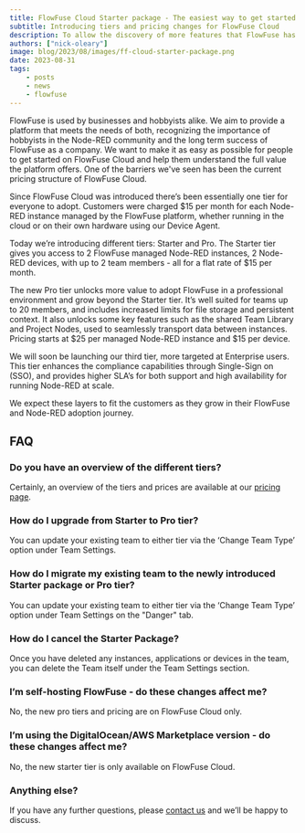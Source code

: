 ```yaml
---
title: FlowFuse Cloud Starter package - The easiest way to get started with Node-RED
subtitle: Introducing tiers and pricing changes for FlowFuse Cloud
description: To allow the discovery of more features that FlowFuse has to offer FlowFuse is introducing a Starter package
authors: ["nick-oleary"]
image: blog/2023/08/images/ff-cloud-starter-package.png
date: 2023-08-31
tags:
    - posts
    - news
    - flowfuse
---
```


FlowFuse is used by businesses and hobbyists alike. We aim to provide a platform that meets the needs of both, recognizing the importance of hobbyists in the Node-RED community and the long term success of FlowFuse as a company. We want to make it as easy as possible for people to get started on FlowFuse Cloud and help them understand the full value the platform offers. One of the barriers we've seen has been the current pricing structure of FlowFuse Cloud.

<!--more-->

Since FlowFuse Cloud was introduced there’s been essentially one tier for everyone to adopt. Customers were charged $15 per month for each Node-RED instance managed by the FlowFuse platform, whether running in the cloud or on their own hardware using our Device Agent.

Today we’re introducing different tiers: Starter and Pro. The Starter tier gives you access to 2 FlowFuse managed Node-RED instances, 2 Node-RED devices, with up to 2 team members - all for a flat rate of $15 per month.

The new Pro tier unlocks more value to adopt FlowFuse in a professional environment and grow beyond the Starter tier. It’s well suited for teams up to 20 members, and includes increased limits for file storage and persistent context. It also unlocks some key features such as the shared Team Library and Project Nodes, used to seamlessly transport data between instances. Pricing starts at $25 per managed Node-RED instance and $15 per device.

We will soon be launching our third tier, more targeted at Enterprise users. This tier enhances the compliance capabilities through Single-Sign on (SSO), and provides higher SLA’s for both support and high availability for running Node-RED at scale.

We expect these layers to fit the customers as they grow in their FlowFuse and Node-RED adoption journey.

## FAQ

### Do you have an overview of the different tiers?

Certainly, an overview of the tiers and prices are available at our [pricing page](/pricing).

### How do I upgrade from Starter to Pro tier?

You can update your existing team to either tier via the ‘Change Team Type’ option under Team Settings.

### How do I migrate my existing team to the newly introduced Starter package or Pro tier?

You can update your existing team to either tier via the ‘Change Team Type’ option under Team Settings on the "Danger" tab.

### How do I cancel the Starter Package?

Once you have deleted any instances, applications or devices in the team, you can delete the Team itself under the Team Settings section.

### I’m self-hosting FlowFuse - do these changes affect me?

No, the new pro tiers and pricing are on FlowFuse Cloud only.

### I’m using the DigitalOcean/AWS Marketplace version - do these changes affect me?

No, the new starter tier is only available on FlowFuse Cloud.

### Anything else?

If you have any further questions, please [contact us](/contact-us/) and we’ll be happy to discuss.
